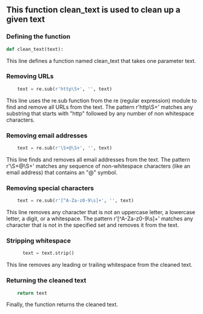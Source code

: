 ## This function clean_text is used to clean up a given text
### Defining the function
```python
def clean_text(text):
```
This line defines a function named clean_text that takes one parameter text.
### Removing URLs
```python
    text = re.sub(r'http\S+', '', text)
```
This line uses the re.sub function from the re (regular expression) module to find and remove all URLs from the text. The pattern r'http\S+' matches any substring that starts with "http" followed by any number of non whitespace characters.
### Removing email addresses
```python
    text = re.sub(r'\S+@\S+', '', text)
```
This line finds and removes all email addresses from the text. The pattern r'\S+@\S+' matches any sequence of non-whitespace characters (like an email address) that contains an "@" symbol.
### Removing special characters
```python
    text = re.sub(r'[^A-Za-z0-9\s]+', '', text)
```
This line removes any character that is not an uppercase letter, a lowercase letter, a digit, or a whitespace. The pattern r'[^A-Za-z0-9\s]+' matches any character that is not in the specified set and removes it from the text.
### Stripping whitespace
```python      
      text = text.strip()
```
This line removes any leading or trailing whitespace from the cleaned text.
### Returning the cleaned text
```python
    return text
```
Finally, the function returns the cleaned text.
